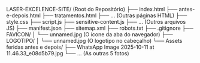 LASER-EXCELENCE-SITE/ (Root do Repositório)
├── index.html
├── antes-e-depois.html
├── tratamentos.html
├── ... (Outras páginas HTML)
├── style.css
├── script.js
├── sensitive-content.js
├── ... (Outros arquivos JS)
├── manifest.json
├── sitemap.xml
├── robots.txt
├── .gitignore
├── FAVICON/
│   └── unnamed.jpg  (O ícone da aba do navegador)
├── LOGOTIPO/
│   └── unnamed.jpg  (O logotipo no cabeçalho)
└── Assets feridas antes e depois/
    ├── WhatsApp Image 2025-10-11 at 11.46.33_e08d5b79.jpg
    └── ... (As outras 5 fotos)
